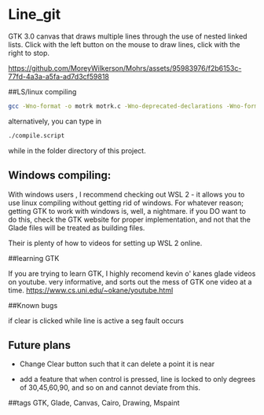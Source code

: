 # Line_git

GTK 3.0 canvas that draws multiple lines through the use of nested linked lists. Click with the left button on the mouse to draw lines, click with the right to stop.  

https://github.com/MoreyWilkerson/Mohrs/assets/95983976/f2b6153c-77fd-4a3a-a5fa-ad7d3cf59818

##LS/linux compiling

```bash
gcc -Wno-format -o motrk motrk.c -Wno-deprecated-declarations -Wno-format-security -lm `pkg-config --cflags --libs gtk+-3.0` -export-dynamic
```

alternatively, you can type in 
```bash
./compile.script
```
while in the folder directory of this project.

## Windows compiling:

With windows users , I recommend checking out WSL 2 - it allows you to use linux compiling without getting rid of windows. For whatever reason; getting GTK to work with windows is, well, a nightmare. if you DO want to do this, check the GTK website for proper implementation, and not that the Glade files will be treated as building files. 

Their is plenty of how to videos for setting up WSL 2 online. 

##learning GTK

If you are trying to learn GTK, I highly recomend kevin o' kanes glade videos on youtube. very informative, and sorts out the mess of GTK one video at a time. 
https://www.cs.uni.edu/~okane/youtube.html

##Known bugs 

if clear is clicked while line is active a seg fault occurs 

## Future plans
- Change Clear button such that it can delete a point it is near 

- add a feature that when control is pressed, line is locked to only degrees of 30,45,60,90, and so on and cannot deviate from this. 

##tags 
GTK, Glade, Canvas, Cairo, Drawing, Mspaint